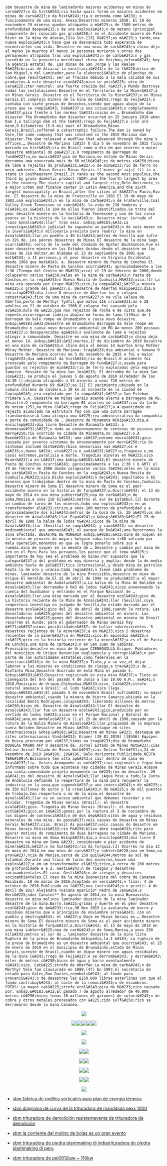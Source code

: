 
```
sbm desastre de mina de laminadorOs maiores acidentes em minas de carv&#227;o da hist&#243;ria Saiba quais foram os maiores acidentes em minas de carv&#227;o da hist&#243;ria e entenda como &#233; o funcionamento de uma mina. Anexo:Desastres mineros 2010: El 19 de noviembre 29 mineros quedan atrapados a m&#225;s de 1500 metros de profundidad despu&#233;s de una explosi&#243;n de metano (principal componente del conocido gas gris&#250;) en el Accidente minero de Pike River en la mina de Atarau,Isla Sur.[13] D&#237;as m&#225;s tarde,una nueva explosi&#243;n hace que se desvanezca todo esperanza de encontrarlos con vida. Desastre en una mina de carb&#243;n china deja al menos 14 muertos Al menos 14 personas murieron y otras dos permanecen atrapadas tras una explosi&#243;n de carb&#243;n y gas sucedida en la provincia meridional china de Guizhou,inform&#243; hoy la agencia estatal de. Las minas de San Jorge y las Reales F&#225;bricas de Alcaraz la construcci&#243;n de la f&#225;brica de San Miguel,o del Laminador,para la elaboraci&#243;n de planchas de cobre,que result&#243; ser un fracaso debido a la mala calidad de sus productos.A este desastre econ&#243;mico se unir&#225; otro de car&#225;cter natural: una fuerte crecida del r&#237;o Mundo destruye todas las instalaciones Desastre en el Territorio de la Miner&#237;a en Minas Gerais. Desastre en el Territorio de la Miner&#237;a en Minas Gerais.El complejo minero de la mina de C&#243;rrego do Feij&#227;o contaba con siete presas de desechos,siendo que aguas abajo de la presa que se rompi&#243; hab&#237;a una situaci&#243;n completamente at&#237;pica frente a las normas t&#233;cnicas en … Brumadinho dam disaster The Brumadinho dam disaster occurred on 25 January 2019 when Dam I,a tailings dam at the C&#243;rrego do Feij&#227;o iron ore mine,9 kilometres (5.6 mi) east of Brumadinho,Minas Gerais,Brazil,suffered a catastrophic failure.The dam is owned by Vale,the same company that was involved in the 2015 Mariana dam disaster.The dam released a mudflow that advanced through the mine's offices,… Desastre de Mariana (2015) O dia 5 de novembro de 2015 ficou marcado na hist&#243;ria do Brasil como o dia em que ocorreu o maior desastre ambiental do pa&#237;s.O rompimento da Barragem do fund&#227;o,no munic&#237;pio de Mariana,no estado de Minas Gerais derramou uma enxurrada mais de 60 milh&#245;es de metros c&#250;bicos de lama e rejeitos da produ&#231;&#227;o de min&#233;rio de ferro no meio ambiente. Minas Gerais Minas Gerais ([ˈminɐz ʒeˈɾajs] ()) is a state in Southeastern Brazil.It ranks as the second most populous,the third by gross domestic product (GDP),and the fourth largest by area in the country.The state's capital and largest city,Belo Horizonte,is a major urban and finance center in Latin America,and the sixth largest municipality in Brazil,after the cities of S&#227;o Paulo,Rio de. El desastre de la mina de Fraterville en 1902 El 19 de mayo de 1902,una explosi&#243;n en la mina de carb&#243;n de Fraterville,Coal Valley Creek Tennessee se cobr&#243; la vida de 216 hombres y ni&#241;os.S&#243;lo 184 de ellos fueron identificados.Se trata del peor desastre minero en la historia de Tennessee y uno de los cinco peores en la historia de la naci&#243;n. Desastre mina: Cerrado el ‘caso Aznalc&#243;llar’ tras seis. &nbsp;&#0183;&#32;La investigaci&#243;n judicial ha supuesto un par&#243;n de seis meses en la inversi&#243;n millonaria prevista para reabrir la mina en Aznalc&#243;llar,un pueblo a 40 kil&#243;metros de Sevilla que sufre un 32% de. Los peores desastres de Minas El desastre de la mina Sago ocurri&#243; cerca de la sede del Condado de Upshur Buckhannon.Fue el peor desastre minero en los Estados Unidos desde el desastre en las minas de Jim Walter,en Alabama el 23 de septiembre de 2001 que mat&#243; a 13 personas,y el peor desastre en Virginia Occidental desde 1968 que mat&#243; a. Desastre minero de Pasta de Conchos El desastre minero de Pasta de Conchos ocurri&#243; aproximadamente a las 2:30 (Tiempo del Centro de M&#233;xico) el 19 de febrero de 2006,donde colapsaron varios t&#250;neles en la mina de carb&#243;n Pasta de Conchos,en la regi&#243;n Nueva Rosita de Coahuila,M&#233;xico.[1] La mina era operada por Grupo M&#233;xico,la compa&#241;&#237;a minera m&#225;s grande del pa&#237;s. Desastre de Aberfan Wikip&#233;dia,a enciclop&#233;dia livre O desastre de Aberfan foi o colapso catastr&#243;fico de uma mina de carv&#227;o na vila Galesa de Aberfan,perto de Merthyr Tydfil,que matou 116 crian&#231;as e 28 adultos em 21 de outubro de 1966.O colapso foi causado pelo ac&#250;mulo de &#225;gua nos rejeitos de rocha e de xisto que,de repente,escorregaram ladeira abaixo em forma de lama.[1]Mais de 1 Barragem da Vale rompe em Brumadinho e causa novo desastre. &nbsp;&#0183;&#32;Desastre em Brumadinho Barragem da Vale rompe em Brumadinho e causa novo desastre ambiental em MG Ao menos 200 pessoas est&#227;o desaparecidas ap&#243;s avalanche de lama e rejeitos atingir a comunidade. Desastre en una mina de carb&#243;n china deja al menos 14. &nbsp;&#0183;&#32;martes,17 de diciembre de 2019 Desastre en una mina de carb&#243;n china deja al menos 14 muertos Gray Mother #Gray Mother. Desastre de Mariana: trag&#233;dia ambiental e humana O Desastre de Mariana ocorreu em 5 de novembro de 2015 e foi a maior trag&#233;dia ambiental da hist&#243;ria do Brasil.O acidente foi provocado pelo rompimento da Barragem do Fund&#227;o,usada para guardar os rejeitos de min&#233;rio de ferro explorados pela empresa Samarco. Rescate de la mina San Jos&#233; El derrumbe de la mina San Jos&#233; se produjo el jueves 5 de agosto de 2010 alrededor de las 14:30 (),dejando atrapados a 33 mineros a unos 720 metros de profundidad durante 69 d&#237;as.[1] El yacimiento,ubicado en la comuna chilena de Caldera,a 30 km al noroeste de la ciudad de Copiap&#243;,era explotado por la compa&#241;&#237;a San Esteban Primera S.A. Desastre em Minas Gerais acende alerta e barragens de MS. Desastre.O rompimento da barragem B1 ocorreu no in&#237;cio da tarde de ontem (25),na Mina C&#243;rrego do Feij&#227;o.A quantidade de rejeito acumulado na estrutura fez com que uma outra barragem transbordasse.A lama atingiu uma &#225;rea administrativa da companhia e parte da comunidade de … Desastre de Minamata Wikip&#233;dia,a enciclop&#233;dia livre Desastre de Minamata &#233; a denomina&#231;&#227;o dada ao envenenamento de centenas de pessoas por merc&#250;rio ocorrido na cidade de Minamata,no Jap&#227;o.A Doen&#231;a de Minamata &#233; uma s&#237;ndrome neurol&#243;gica causada por severos sintomas de envenenamento por merc&#250;rio.Os sintomas incluem dist&#250;rbios sensoriais nas m&#227;os e p&#233;s,danos &#224; vis&#227;o e audi&#231;&#227;o,fraqueza e,em casos extremos,paralisia e morte. Tragedias mineras en M&#233;xico Miner&#237;a en L&#237;nea &nbsp;&#0183;&#32;El desastre minero de Pasta de Conchos ocurri&#243; aproximadamente a las 2:30 ( 6 GMT) el 19 de febrero de 2006 donde colapsaron varios t&#250;neles en la mina de carb&#243;n Pasta de Conchos en la regi&#243;n Nueva Rosita de Coahuila,M&#233;xico.Dicha explosi&#243;n dej&#243; sepultados a 65 mineros que trabajaban dentro de la mina de Pasta de Conchos,Coahuila. Desastre minero de Soma El desastre minero de Soma es el peor accidente minero en la historia de Turqu&#237;a.Ocurri&#243; el 13 de mayo de 2014 en una mina subterr&#225;nea de carb&#243;n de Soma,Manisa,a unos 250 kil&#243;metros al sur de Estambul.[3] Durante un cambio de turno de los mineros,hubo una explosi&#243;n en un transformador el&#233;ctrico,a unos 200 metros de profundidad y a aproximadamente dos kil&#243;metros de la boca de la. 20 a&#241;os del desastre de Aznalc&#243;llar Espa&#241;a &nbsp;&#0183;&#32;El 25 de abril de 1998 la balsa de lodos t&#243;xicos de la mina de Aznalc&#243;llar (Sevilla) se rompi&#243; y caus&#243; un desastre medioambiental que amenaz&#243; al parque de Do&#241;ana.Recorremos la zona afectada. DESASTRE DE MINERIA &nbsp;&#0183;&#32;mina de niquel en la meseta de pinares de mayari holguin cuba.terex tr60 volcado por mala operacion,monentos en que se logra ponerlo sobre sus 4 ruedas.mina de niquel en la meseta de … Desastre y cambio por mina de oro en el Peru Para los peruanos,les parece que el tema m&#225;s importante de hoy sea el problema de minas.Por supuesto que la categor&#237;a del problema es muy diversa y amplia: desde la de medio ambiente hasta de pol&#237;tica internacional,y desde mina de petroleo hasta la de oro y uranio.Cada regi&#243;n tiene cada problema de minas. laminador desastre de la mina Previsible,desastre en mina de Urique El Heraldo de.El 25 de abril de 1998 se produc&#237;a el mayor desastre ambiental de Andaluc&#237;a.La balsa de la Mina de Boliden en Aznalc&#243;llar derramaba 6 hm3 de lodos t&#243;xicos envenenando la cuenca del Guadiamar y entrando en el Parque Nacional de … Aznalc&#243;llar,una mina marcada por el desastre ecol&#243;gico de. La historia reciente de la Mina de Aznalc&#243;llar (Sevilla),cuya reapertura investiga un juzgado de Sevilla,ha estado marcada por el desastre ecol&#243;gico del 25 de abril de 1998,cuando la rotura. Las devastadoras im&#225;genes del desastre ambiental en minera. Las devastadoras im&#225;genes del desastre ambiental en minera de Brasil recorren el mundo: para el gobernador de Minas Gerais hay &#171;m&#237;nimas posibilidades&#187; de hallar sobrevivientes. 5 desastres recientes de la miner&#237;a en M&#233;xico 5 desastres recientes de la miner&#237;a en M&#233;xico.El episodio m&#225;s tr&#225;gico en la historia reciente de la miner&#237;a es el de Pasta de Conchos,una mina de carb&#243;n en San Juan de Sabinas. Previsible,desastre en mina de Urique CIENEGUILLA,Urique. Pobladores del municipio de Urique denuncian negligencia y corrupci&#243;n por parte de las autoridades estatales,como federales,en la construcci&#243;n de la mina R&#237;o Tinto,y a su vez,al dejar laborar a los mineros en condiciones de riesgo,a trav&#233;s de … RioTinto Mina,Desastre Ocurrido en esta Mina el pasado 4. &nbsp;&#0183;&#32;Desastre registrado en esta mina R&#237;o Tinto en Cieneguita del Oro del pasado 4 de Junio a las 10:00 A.M.; a&#241;o 2018,Municipio de Urique,Chihuahua,M&#233;xico. Cat&#225;strofe natural amenaza a Brasil: el lodo t&#243;xico llega. &nbsp;&#0183;&#32;El pasado 5 de noviembre Brasil sufri&#243; su mayor desastre ambiental,cuando la minera de hierro Samarco,ubicada en la localidad Bento Rodrigues,colaps&#243; liberando millones de metros c&#250;bicos de. Desastre de Aznalc&#243;llar El desastre de Aznalc&#243;llar fue un desastre ecol&#243;gico,producido por un vertido de lodos t&#243;xicos en el Parque Nacional y Natural de Do&#241;ana,en Andaluc&#237;a (),el 25 de abril de 1998,causado por la rotura de la Balsa Minera de Aznalc&#243;llar,propiedad de la empresa sueca Boliden Desastre em Minas &#233; destaque em sites internacionais &nbsp;&#0183;&#32;Desastre em Minas &#233; destaque em sites internacionais Vandr&#233; Kramer [26 01 2019] [18h56] Equipes de busca procuram por v&#237;timas na trag&#233;dia de Brumadinho DOUGLAS MAGNO AFP O desastre de. Jornal Estado de Minas Not&#237;cias Online Jornal Estado de Minas Not&#237;cias Online Ter&#231;a,24 de Dezembro de 2019 24&#186; 19&#186; Belo Horizonte.Publicidade.NESTA TER&#199;A.Bolsonaro tem alta ap&#243;s cair dentro de casa em Bras&#237;lia. Gerais Acompanhe as not&#237;cias regionais e fique bem informado sobre tudo que acontece nas cidades de Minas Gerais.Acesse sua conta.comunidade projeta monumento na &#225;rea do desastre. 20 a&#241;os del desastre de Aznalc&#243;llar iAgua Pese a todo,la Junta de Andalucia defiende la reapertura de la mina para recuperar la industria en la zona,que supondr&#237;a una inversi&#243;n de m&#225;s de 350 millones de euros y la creaci&#243;n de m&#225;s de mil puestos de trabajo.Con reapertura o no de la mina,el desastre de Aznalc&#243;llar es un suceso ambiental que debemos recordar y no olvidar. Tragedia de Minas Gerais (Brasil): el desastre ecol&#243;gico. Tragedia de Minas Gerais (Brasil): el desastre ecol&#243;gico,en im&#225;genes.por la ruptura el 5 de noviembre de los diques de contenci&#243;n de dos dep&#243;sitos de agua y residuos minerales de una mina. As poss&#237;veis causas do desastre em Minas Gerais Not&#237;cias. Brasil As poss&#237;veis causas do desastre em Minas Gerais.Minist&#233;rio P&#250;blico abre inqu&#233;rito para apurar motivos do rompimento de duas barragens na cidade de Mariana. Desastre na mina em Soma Wikip&#233;dia,a enciclop&#233;dia livre O desastre na mina em Soma &#233; considerado o pior acidente de minera&#231;&#227;o na hist&#243;ria da Turquia.[3] Ocorreu no dia 13 de maio de 2014 em uma mina de carv&#227;o subterr&#226;nea em Soma,na prov&#237;ncia de Manisa,cerca de 250 quil&#244;metros ao sul de Istambul.Durante uma troca de turno dos mineiros,houve uma explos&#227;o em um transformador el&#233;trico,a cerca de 200 metros de profundidade e a 2. Gesti&#243;n de riesgos y desastres socioambientales.El caso. Gesti&#243;n de riesgos y desastres socioambientales.El caso de la mina Buenavista del cobre de Cananea Recibido: 10 de marzo de 2016.Aceptado en versi&#243;n final: 4 de octubre de 2016.Publicado en l&#237;nea (versi&#243;n e print): 4 de abril de 2017 Alejandra Toscana Aparicio* Pedro de Jes&#250;s Hern&#225;ndez Canales** En agosto de 2014,en la mina Buenavista. desastre en mina molinos laminador desastre de la mina laminador desastre de la mina.Barro,l&#225;grimas y muerte en el peor desastre ecol&#243;gico de Am&#233;rica.30 Nov 2015 La avalancha de barro y residuos mineros que a principios de noviembre arras&#243; con un pueblo y destruy&#243; el r&#237;o Doce en Minas Gerais es.… Desastre minero de Soma El desastre minero de Soma es el peor accidente minero en la historia de Turqu&#237;a.Ocurri&#243; el 13 de mayo de 2014 en una mina subterr&#225;nea de carb&#243;n de Soma,Manisa,a unos 250 kil&#243;metros al sur de … laminador desastre de la mina lista Ruptura de la presa de Brumadinho Wikipedia,la.1 &#183; La ruptura de la presa de Brumadinho es un desastre ambiental que ocurri&#243; el 25 de enero de 2019 en el municipio de Brumadinho,estado de Minas Gerais,sureste de Brasil,cuando un dique minero con aguas residuales de la mina C&#243;rrego de Feij&#227;o se derrumb&#243; y derram&#243; miles de metros c&#250;bicos de agua y barro eventualmente t&#243;xico. Cat&#225;strofe de Aberfan La mina de carb&#243;n de Merthyr Vale fue clausurada en 1989.[47] En 1997,el secretario de estado para Gales,Ron Davies,reembols&#243; al fondo para prevenci&#243;n de desastres las ₤150.000 libras esterlinas con que el fondo contribuy&#243; al coste de la remoci&#243;n de escombros. FOTOS: La mayor cat&#225;strofe ecol&#243;gica de M&#233;xico causada por. &nbsp;&#0183;&#32;El pasado 7 de agosto alrededor de 40.000 metros c&#250;bicos (unos 10 millones de galones) de soluci&#243;n de cobre y otros metales procesados con &#225;cido sulf&#250;rico se derramaron desde la mina Cananea. 
```

<div align="center">

<a href="https://es-crusher.shibang-china.com/github&k=sbm+desastre+de+mina+de+laminador"><img src="https://static.shibang-china.com/es/crusher/logo.jpg"></a>

<a href="https://es-crusher.shibang-china.com/github&k=sbm+desastre+de+mina+de+laminador"><img src="https://static.shibang-china.com/es/crusher/index.jpg"></a><a href="https://es-crusher.shibang-china.com/material.htmlgithub&k=sbm+desastre+de+mina+de+laminador"><img src="https://static.shibang-china.com/es/crusher/material.jpg"></a><a href="https://es-crusher.shibang-china.com/application.htmlgithub&k=sbm+desastre+de+mina+de+laminador"><img src="https://static.shibang-china.com/es/crusher/application.jpg"></a><a href="https://es-crusher.shibang-china.com/aboutus.htmlgithub&k=sbm+desastre+de+mina+de+laminador"><img src="https://static.shibang-china.com/es/crusher/aboutus.jpg"></a><a href="https://es-crusher.shibang-china.com/contact.htmlgithub&k=sbm+desastre+de+mina+de+laminador"><img src="https://static.shibang-china.com/es/crusher/contact.jpg"></a>

<a href="https://es-crusher.shibang-china.com/github&k=sbm+desastre+de+mina+de+laminador"><img src="https://static.shibang-china.com/es/crusher/banner.jpg"></a>

<a href="https://swt.shibang-china.com/github&k=sbm+desastre+de+mina+de+laminador"><img src="https://static.shibang-china.com/es/crusher/text.jpg"></a>

<a href="https://swt.shibang-china.com/github&k=sbm+desastre+de+mina+de+laminador"><img src="https://static.shibang-china.com/es/crusher/chat.jpg"></a><a href="https://es-crusher.shibang-china.com/contact.htmlgithub&k=sbm+desastre+de+mina+de+laminador"><img src="https://static.shibang-china.com/es/crusher/message.jpg"></a>

<a href="https://es-crusher.shibang-china.com/products/pe.htmlgithub&k=sbm+desastre+de+mina+de+laminador"><img src="https://static.shibang-china.com/es/crusher/pe.jpg"></a><a href="https://es-crusher.shibang-china.com/products/pf.htmlgithub&k=sbm+desastre+de+mina+de+laminador"><img src="https://static.shibang-china.com/es/crusher/pf.jpg"></a>

<a href="https://es-crusher.shibang-china.com/products/hpt.htmlgithub&k=sbm+desastre+de+mina+de+laminador"><img src="https://static.shibang-china.com/es/crusher/hpt.jpg"></a><a href="https://es-crusher.shibang-china.com/products/vsi.htmlgithub&k=sbm+desastre+de+mina+de+laminador"><img src="https://static.shibang-china.com/es/crusher/vsi.jpg"></a>

<a href="https://es-crusher.shibang-china.com/products/klv.htmlgithub&k=sbm+desastre+de+mina+de+laminador"><img src="https://static.shibang-china.com/es/crusher/klv.jpg"></a><a href="https://es-crusher.shibang-china.com/products/portable.htmlgithub&k=sbm+desastre+de+mina+de+laminador"><img src="https://static.shibang-china.com/es/crusher/portable.jpg"></a>

<a href="https://swt.shibang-china.com/github&k=sbm+desastre+de+mina+de+laminador"><img src="https://static.shibang-china.com/es/crusher/case.jpg"></a>

</div>


* [sbm fábrica de rodillos verticales para plan de energía térmica](sbm%20f%C3%A1brica%20de%20rodillos%20verticales%20para%20plan%20de%20energ%C3%ADa%20t%C3%A9rmica.md)

* [sbm diagrama de curva de la trituradora de mandíbula pexx 1000](sbm%20diagrama%20de%20curva%20de%20la%20trituradora%20de%20mand%C3%ADbula%20pexx%201000.md)

* [sbm trituradora de demolición resistenteventa de trituradora de demolición](sbm%20trituradora%20de%20demolici%C3%B3n%20resistenteventa%20de%20trituradora%20de%20demolici%C3%B3n.md)

* [sbm la corriente del molino de bolas es un gran evento](sbm%20la%20corriente%20del%20molino%20de%20bolas%20es%20un%20gran%20evento.md)

* [sbm trituradora de piedra plantmaking di indiatrituradora de piedra plantmaking di peru](sbm%20trituradora%20de%20piedra%20plantmaking%20di%20indiatrituradora%20de%20piedra%20plantmaking%20di%20peru.md)

* [sbm trituradora de pej0912jaw ~ 110kw](sbm%20trituradora%20de%20pej0912jaw%20~%20110kw.md)